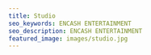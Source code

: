 ```yaml
---
title: Studio
seo_keywords: ENCASH ENTERTAINMENT
seo_description: ENCASH ENTERTAINMENT
featured_image: images/studio.jpg
---
```

